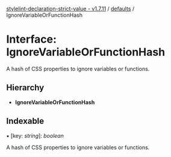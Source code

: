 [stylelint-declaration-strict-value - v1.7.11](../README.md) / [defaults](../modules/defaults.md) / IgnoreVariableOrFunctionHash

# Interface: IgnoreVariableOrFunctionHash

A hash of CSS properties to ignore variables or functions.

## Hierarchy

* **IgnoreVariableOrFunctionHash**

## Indexable

▪ [key: *string*]: *boolean*

A hash of CSS properties to ignore variables or functions.
